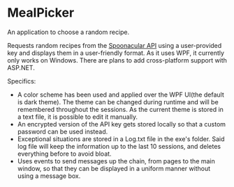 # MealPicker

An application to choose a random recipe.

Requests random recipes from the [Spoonacular API](https://spoonacular.com/food-api) using a user-provided key and displays them in a user-friendly format. As it uses WPF, it currently only works on Windows. There are plans to add cross-platform support with ASP.NET.

Specifics:
 - A color scheme has been used and applied over the WPF UI(the default is dark theme). The theme can be changed during runtime and will be remembered throughout the sessions. As the current theme is stored in a text file, it is possible to edit it manually.
 - An encrypted version of the API key gets stored locally so that a custom password can be used instead.
 - Exceptional situations are stored in a Log.txt file in the exe's folder. Said log file will keep the information up to the last 10 sessions, and deletes everything before to avoid bloat.
 - Uses events to send messages up the chain, from pages to the main window, so that they can be displayed in a uniform manner without using a message box.

